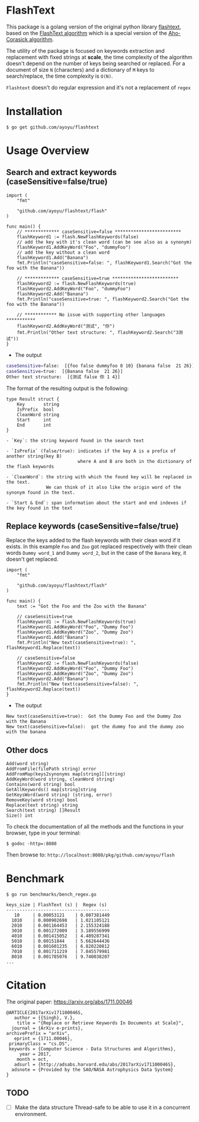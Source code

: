 # FlashText

This package is a golang version of the original python library [flashtext](https://github.com/vi3k6i5/flashtext), based on the [FlashText algorithm](https://arxiv.org/abs/1711.00046) which is a special version of the [Aho-Corasick algorithm](https://en.wikipedia.org/wiki/Aho%E2%80%93Corasick_algorithm).

The utility of the package is focused on keywords extraction and replacement with fixed strings at **scale**, the time complexity of the algorithm doesn't depend on the number of keys being searched or replaced. For a document of size `N` (characters) and a dictionary of `M` keys to search/replace, the time complexity is `O(N)`.

`Flashtext` doesn't do regular expression and it's not a replacement of `regex`

# Installation

```
$ go get github.com/ayoyu/flashtext
```

# Usage Overview

## Search and extract keywords (caseSensitive=false/true)

```golang
import (
	"fmt"

	"github.com/ayoyu/flashtext/flash"
)

func main() {
	// ************* caseSensitive=false *************************
	flashKeyword1 := flash.NewFlashKeywords(false)
	// add the key with it's clean word (can be see also as a synonym)
	flashKeyword1.AddKeyWord("Foo", "dummyFoo")
	// add the key without a clean word
	flashKeyword1.Add("Banana")
	fmt.Println("caseSensitive=false: ", flashKeyword1.Search("Got the foo with the Banana"))

	// ************* caseSensitive=true *************************
	flashKeyword2 := flash.NewFlashKeywords(true)
	flashKeyword2.AddKeyWord("Foo", "dummyFoo")
	flashKeyword2.Add("Banana")
	fmt.Println("caseSensitive=true: ", flashKeyword2.Search("Got the foo with the Banana"))

	// ************ No issue with supporting other languages ***********
	flashKeyword2.AddKeyWord("测试", "你")
	fmt.Println("Other text structure: ", flashKeyword2.Search("3测试"))
}

```

- The output

```bash
caseSensitive=false:  [{foo false dummyfoo 8 10} {banana false  21 26}]
caseSensitive=true:  [{Banana false  21 26}]
Other text structure:  [{测试 false 你 1 4}]
```

The format of the resulting output is the following:

```golang
type Result struct {
	Key       string
	IsPrefix  bool
	CleanWord string
	Start     int
	End       int
}
```

```
- `Key`: the string keyword found in the search text

- `IsPrefix` (false/true): indicates if the key A is a prefix of another string(key B)
                           where A and B are both in the dictionary of the flash keywords

- `CleanWord`: the string with which the found key will be replaced in the text.
               We can think of it also like the origin word of the synonym found in the text.

- `Start & End`: span information about the start and end indexes if the key found in the text
```

## Replace keywords (caseSensitive=false/true)

Replace the keys added to the flash keywords with their clean word if it exists. In this example `Foo` and `Zoo` got replaced respectively with their clean words `Dummy word_1` and `Dummy word_2`, but in the case of the `Banana` key, it doesn't get replaced.

```golang
import (
	"fmt"

	"github.com/ayoyu/flashtext/flash"
)

func main() {
	text := "Got the Foo and the Zoo with the Banana"

	// caseSensitive=true
	flashKeyword1 := flash.NewFlashKeywords(true)
	flashKeyword1.AddKeyWord("Foo", "Dummy Foo")
	flashKeyword1.AddKeyWord("Zoo", "Dummy Zoo")
	flashKeyword1.Add("Banana")
	fmt.Println("New text(caseSensitive=true): ", flashKeyword1.Replace(text))

	// caseSensitive=false
	flashKeyword2 := flash.NewFlashKeywords(false)
	flashKeyword2.AddKeyWord("Foo", "Dummy Foo")
	flashKeyword2.AddKeyWord("Zoo", "Dummy Zoo")
	flashKeyword2.Add("Banana")
	fmt.Println("New text(caseSensitive=false): ", flashKeyword2.Replace(text))
}
```

- The output

```
New text(caseSensitive=true):  Got the Dummy Foo and the Dummy Zoo with the Banana
New text(caseSensitive=false):  got the dummy foo and the dummy zoo with the banana
```

## Other docs

```golang
Add(word string)
AddFromFile(filePath string) error
AddFromMap(keys2synonyms map[string][]string)
AddKeyWord(word string, cleanWord string)
Contains(word string) bool
GetAllKeywords() map[string]string
GetKeysWord(word string) (string, error)
RemoveKey(word string) bool
Replace(text string) string
Search(text string) []Result
Size() int
```

To check the documentation of all the methods and the functions in your browser, type in your terminal:

```
$ godoc -http=:8080
```

Then browse to: `http://localhost:8080/pkg/github.com/ayoyu/flash`

# Benchmark

```
$ go run benchmarks/bench_regex.go
```

```
keys_size | FlashText (s) |  Regex (s)
---------------------------------------
   10     | 0.00053121    | 0.007381449
  1010    | 0.000902698   | 1.021105121
  2010    | 0.001164453   | 2.155324188
  3010    | 0.001272009   | 3.189556999
  4010    | 0.001415052   | 4.489287341
  5010    | 0.00151844    | 5.662644436
  6010    | 0.001601235   | 6.820220812
  7010    | 0.001711219   | 7.845579981
  8010    | 0.001785076   | 9.740038207
...
```

# Citation

The original paper: https://arxiv.org/abs/1711.00046

```
@ARTICLE{2017arXiv171100046S,
   author = {{Singh}, V.},
    title = "{Replace or Retrieve Keywords In Documents at Scale}",
  journal = {ArXiv e-prints},
archivePrefix = "arXiv",
   eprint = {1711.00046},
 primaryClass = "cs.DS",
 keywords = {Computer Science - Data Structures and Algorithms},
     year = 2017,
    month = oct,
   adsurl = {http://adsabs.harvard.edu/abs/2017arXiv171100046S},
  adsnote = {Provided by the SAO/NASA Astrophysics Data System}
}
```

## TODO

- [ ] Make the data structure Thread-safe to be able to use it in a concurrent environment.
